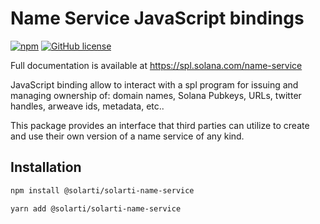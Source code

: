 # Name Service JavaScript bindings

[![npm](https://img.shields.io/npm/v/@solarti/solarti-name-service)](https://unpkg.com/@solarti/solarti-name-service@latest/) [![GitHub license](https://img.shields.io/badge/license-APACHE-blue.svg)](https://github.com/solana-labs/token-list/blob/b3fa86b3fdd9c817139e38641d46c5a892542a52/LICENSE)

Full documentation is available at https://spl.solana.com/name-service

JavaScript binding allow to interact with a spl program for issuing and managing
ownership of: domain names, Solana Pubkeys, URLs, twitter handles, arweave ids,
metadata, etc..

This package provides an interface that third parties can
utilize to create and use their own version of a name service of any kind.

## Installation

```bash
npm install @solarti/solarti-name-service
```

```bash
yarn add @solarti/solarti-name-service
```
